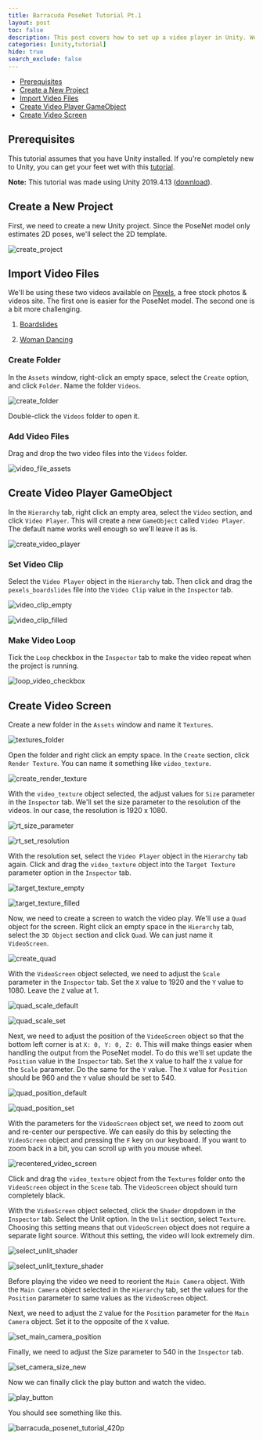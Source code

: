 ```yaml
---
title: Barracuda PoseNet Tutorial Pt.1
layout: post
toc: false
description: This post covers how to set up a video player in Unity. We'll be using the video player to check the performance of the PoseNet model. We'll cover how to use a webcam in a future post.
categories: [unity,tutorial]
hide: true
search_exclude: false
---
```


* [Prerequisites](#prerequisites)
* [Create a New Project](#create-a-new-project)
* [Import Video Files](#import-video-files)
* [Create Video Player GameObject](#create-video-player-gameobject)
* [Create Video Screen](#create-video-screen)



## Prerequisites

This tutorial assumes that you have Unity installed. If you're completely new to Unity, you can get your feet wet with this [tutorial](https://www.youtube.com/watch?v=OR0e-1UBEOU&list=PLB5_EOMkLx_VHKn4IISeNwhlDrb1948ZX&index=3).

**Note:** This tutorial was made using Unity 2019.4.13 ([download](unityhub://2019.4.13f1/518737b1de84)).



## Create a New Project

First, we need to create a new Unity project. Since the PoseNet model only estimates 2D poses, we'll select the 2D template.

![create_project](\images\barracuda-posenet-tutorial\create_project.PNG)

## Import Video Files

We'll be using these two videos available on [Pexels](https://www.pexels.com/), a free stock photos & videos site. The first one is easier for the PoseNet model. The second one is a bit more challenging.

1. [Boardslides](https://www.pexels.com/video/two-young-men-doing-a-boardslide-over-a-railing-4824358/)

2. [Woman Dancing](https://www.pexels.com/video/woman-dancing-2873755/)

### Create Folder

In the `Assets` window, right-click an empty space, select the `Create` option, and click `Folder`. Name the folder `Videos`.

![create_folder](\images\barracuda-posenet-tutorial\create_folder.PNG)

Double-click the `Videos` folder to open it.

### Add Video Files

Drag and drop the two video files into the `Videos` folder.

![video_file_assets](\images\barracuda-posenet-tutorial\video_file_assets.PNG)



## Create Video Player GameObject

In the `Hierarchy` tab, right click an empty area, select the `Video` section, and click `Video Player`. This will create a new `GameObject` called `Video Player`. The default name works well enough so we'll leave it as is.

![create_video_player](\images\barracuda-posenet-tutorial\create_video_player.PNG)

### Set Video Clip

Select the `Video Player` object in the `Hierarchy` tab. Then click and drag the `pexels_boardslides` file into the `Video Clip` value in the `Inspector` tab.

![video_clip_empty](\images\barracuda-posenet-tutorial\video_clip_empty.png)

![video_clip_filled](\images\barracuda-posenet-tutorial\video_clip_filled.png)

### Make Video Loop

Tick the `Loop` checkbox in the `Inspector` tab to make the video repeat when the project is running.

![loop_video_checkbox](\images\barracuda-posenet-tutorial\loop_video_checkbox.png)



## Create Video Screen

Create a new folder in the `Assets` window and name it `Textures`.

![textures_folder](\images\barracuda-posenet-tutorial\textures_folder.PNG)

Open the folder and right click an empty space. In the `Create` section, click `Render Texture`. You can name it something like `video_texture`.

![create_render_texture](\images\barracuda-posenet-tutorial\create_render_texture.PNG)



With the `video_texture` object selected, the adjust values for `Size` parameter in the `Inspector` tab. We'll set the size parameter to the resolution of the videos. In our case, the resolution is 1920 x 1080.

![rt_size_parameter](\images\barracuda-posenet-tutorial\rt_size_parameter.png)

![rt_set_resolution](\images\barracuda-posenet-tutorial\rt_set_resolution.png)



With the resolution set, select the `Video Player` object in the `Hierarchy` tab again. Click and drag the `video_texture` object into the `Target Texture` parameter option in the `Inspector` tab.

![target_texture_empty](\images\barracuda-posenet-tutorial\target_texture_empty.png)



![target_texture_filled](\images\barracuda-posenet-tutorial\target_texture_filled.png)



Now, we need to create a screen to watch the video play. We'll use a `Quad` object for the screen. Right click an empty space in the `Hierarchy` tab, select the `3D Object` section and click `Quad`. We can just name it `VideoScreen`.

![create_quad](\images\barracuda-posenet-tutorial\create_quad.PNG)



With the `VideoScreen` object selected, we need to adjust the `Scale` parameter in the `Inspector` tab. Set the `X` value to 1920 and the `Y` value to 1080. Leave the `Z` value at 1.

![quad_scale_default](\images\barracuda-posenet-tutorial\quad_scale_default.png)



![quad_scale_set](\images\barracuda-posenet-tutorial\quad_scale_set.png)



Next, we need to adjust the position of the `VideoScreen` object so that the bottom left corner is at `X: 0, Y: 0, Z: 0`. This will make things easier when handling the output from the PoseNet model. To do this we'll set update the `Position` value in the `Inspector` tab. Set the `X` value to half the `X` value for the `Scale` parameter. Do the same for the `Y` value. The `X` value for `Position` should be 960 and the `Y` value should be set to 540.

![quad_position_default](\images\barracuda-posenet-tutorial\quad_position_default.png)

![quad_position_set](\images\barracuda-posenet-tutorial\quad_position_set.png)





With the parameters for the `VideoScreen` object set, we need to zoom out and re-center our perspective. We can easily do this by selecting the `VideoScreen` object and pressing the `F` key on our keyboard. If you want to zoom back in a bit, you can scroll up with you mouse wheel.

![recentered_video_screen](\images\barracuda-posenet-tutorial\recentered_video_screen.PNG)



Click and drag the `video_texture` object from the `Textures` folder onto the `VideoScreen` object in the `Scene` tab. The `VideoScreen` object should turn completely black.



With the `VideoScreen` object selected, click the `Shader` dropdown in the `Inspector` tab. Select the Unlit option. In the `Unlit` section, select `Texture`. Choosing this setting means that out `VideoScreen` object does not require a separate light source. Without this setting, the video will look extremely dim.

![select_unlit_shader](\images\barracuda-posenet-tutorial\select_unlit_shader.PNG)

![select_unlit_texture_shader](\images\barracuda-posenet-tutorial\select_unlit_texture_shader.PNG)



Before playing the video we need to reorient the `Main Camera` object. With the `Main Camera` object selected in the `Hierarchy` tab, set the values for the `Position` parameter to same values as the `VideoScreen` object. 

Next, we need to adjust the `Z` value for the `Position` parameter for the `Main Camera` object. Set it to the opposite of the `X` value.

![set_main_camera_position](\images\barracuda-posenet-tutorial\set_main_camera_position_new.png)



Finally, we need to adjust the Size parameter to 540 in the `Inspector` tab.

![set_camera_size_new](\images\barracuda-posenet-tutorial\set_camera_size_new.png)

Now we can finally click the play button and watch the video.

![play_button](\images\barracuda-posenet-tutorial\play_button.png)



You should see something like this.



![barracuda_posenet_tutorial_420p](\images\barracuda-posenet-tutorial\barracuda_posenet_tutorial_420p.gif)

